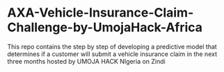 # AXA-Vehicle-Insurance-Claim-Challenge-by-UmojaHack-Africa
This repo contains the step by step of developing a predictive model that determines if a customer will submit a vehicle insurance claim in the next three months hosted by UMOJA HACK NIgeria on Zindi
